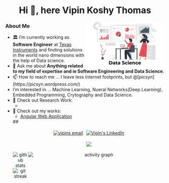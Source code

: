 <h1 align="center">Hi 👋, here Vipin Koshy Thomas</h1>
<img align="right" alt="Data Analysis" src="https://github.com/Vipinkthomas/Vipinkthomas/blob/main/Data-Science.png" width="50%"/>

<h3 align="left">About Me</h3>
<ul>
  <li>🏛️ I’m currently working as <b>Software Engineer</b> at <a href="https://www.ti.com/" target="blank">Texas Instruments</a> and finding solutions in the world nano dimensions with the help of Data science.</li>
  <li>💬 Ask me about <b>Anything related to my field of expertise and ie Software Engineering and Data Science</b>.</li>
  <li>📫  How to reach me ... I leave less internet footprints, but @[picsyn](https://picsyn.wordpress.com/)</li>
  <li> I’m interested in ... Machine Learning, Nueral Networks(Deep Learning), Embedded Programming, Crytography and Data Science.</li>
  <li>🔗 Check out Research Work: 
    <ul>
      <li><a href="" target="blank"></a></li>
    </ul>
  </li>
  <li>🔗 Check out my works: 
    <ul>
      <li><a href="https://github.com/Vipinkthomas/THD-Angular-Web-App" target="blank">Angular Web Application</a></li>
    </ul>
  </li>
##

<p align="center" style="display: flex; justify-content: center; align-items: center; flex-wrap: wrap;">
  <a href="mailto:vjmace13@gmail.com" target="blank" style="margin: 5px;"><img src="https://img.shields.io/badge/Gmail-D14836?style=for-the-badge&logo=gmail&logoColor=white" alt="vipins email"/></a>
  <a href="https://www.linkedin.com/in/vipin-koshy-thomas-7735b259/" target="blank" style="margin: 5px;"><img src="https://img.shields.io/badge/LinkedIn-0077B5?style=for-the-badge&logo=linkedin&logoColor=white" alt="Vipin's LinkedIn"/></a>
</p>
<p align="center"><img src="https://profile-counter.glitch.me/vipinkthomas/count.svg" /></p>

<div align="center" style="display: flex; justify-content: space-between; align-items: flex-start;">
  <div style="flex: 1;">
    <img class="img" src="https://github-readme-stats.vercel.app/api?username=vipinkthomas&show_icons=true&locale=en" alt="github stats" width="45%" />
    <img class="img" src="https://github-readme-streak-stats.herokuapp.com/?user=vipinkthomas" alt="git streak" width="45%" />
  </div>
  <img src="https://github-readme-activity-graph.vercel.app/graph?username=vipinkthomas&theme=github-compact&bg_color=FFFFFF&color=27374D&title_color=27374D&line=1D5D9B&point=0A6EBD&area=true&area_color=068FFF" alt="activity graph" width= "90%" height= "auto">
</div>
